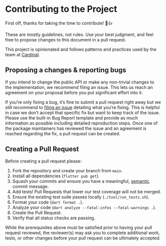 # Contributing to the Project

First off, thanks for taking the time to contribute! 🎉👍

These are mostly guidelines, not rules. Use your best judgment, and feel free to propose changes to
this document in a pull request.

This project is opinionated and follows patterns and practices used by the team at
[Cardinal][cardinal_run_link].

## Proposing a changes & reporting bugs

If you intend to change the public API or make any non-trivial changes to the implementation, we 
recommend filing an issue. This lets us reach an agreement on your proposal before you put 
significant effort into it.

If you’re only fixing a bug, it’s fine to submit a pull request right away but we still recommend 
to [filing an issue][issue_creation_link] detailing what you’re fixing. This is helpful in case we 
don’t accept that specific fix but want to keep track of the issue. Please use the built-in Bug 
Report template and provide as much information as possible including detailed reproduction steps. 
Once one of the package maintainers has reviewed the issue and an agreement is reached regarding the
fix, a pull request can be created.

## Creating a Pull Request

Before creating a pull request please:

1. Fork the repository and create your branch from `main`.
1. Install all dependencies (`flutter pub get`).
1. Squash your commits and ensure you have a meaningful, [semantic][conventional_commits_link] 
   commit message.
1. Add tests! Pull Requests that lower our test coverage will not be merged.
1. Ensure the existing test suite passes locally (`./tool/run_tests.sh`).
1. Format your code (`dart format .`).
1. Analyze your code (`dart analyze --fatal-infos --fatal-warnings .`).
1. Create the Pull Request.
1. Verify that all status checks are passing.

While the prerequisites above must be satisfied prior to having your pull request reviewed, the 
reviewer(s) may ask you to complete additional work, tests, or other changes before your pull 
request can be ultimately accepted.

[conventional_commits_link]: https://www.conventionalcommits.org/en/v1.0.0
[issue_creation_link]: https://github.com/cardinal.run/fingerprint/issues/new/choose
[cardinal_run_link]: https://cardinal.run
[git_link]: https://git-scm.com/
[flutter_link]: https://flutter.dev